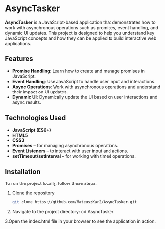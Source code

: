 # AsyncTasker

**AsyncTasker** is a JavaScript-based application that demonstrates how to work with asynchronous operations such as promises, event handling, and dynamic UI updates. This project is designed to help you understand key JavaScript concepts and how they can be applied to build interactive web applications.

## Features

- **Promise Handling**: Learn how to create and manage promises in JavaScript.
- **Event Handling**: Use JavaScript to handle user input and interactions.
- **Async Operations**: Work with asynchronous operations and understand their impact on UI updates.
- **Dynamic UI**: Dynamically update the UI based on user interactions and async results.

## Technologies Used

- **JavaScript (ES6+)**
- **HTML5**
- **CSS3**
- **Promises** – for managing asynchronous operations.
- **Event Listeners** – to interact with user input and actions.
- **setTimeout/setInterval** – for working with timed operations.

## Installation

To run the project locally, follow these steps:

1. Clone the repository:
   ```bash
   git clone https://github.com/MateuszKar2/AsyncTasker.git

2. Navigate to the project directory:
   cd AsyncTasker

3.Open the index.html file in your browser to see the application in action.
